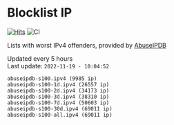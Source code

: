 # Blocklist IP

[![Hits](https://hits.seeyoufarm.com/api/count/incr/badge.svg?url=https%3A%2F%2Fgithub.com%2Fborestad%2Fblocklist-ip%2F&count_bg=%2379C83D&title_bg=%23555555&icon=&icon_color=%23E7E7E7&title=hits&edge_flat=false)](https://hits.seeyoufarm.com)  ![CI](https://img.shields.io/github/workflow/status/borestad/blocklist-ip/CI?style=flat-square)

Lists with worst IPv4 offenders, provided by [AbuseIPDB](https://www.abuseipdb.com/)

<!-- FOOTER-PLACEHOLDER -->
Updated every 5 hours<br>
Last update: `2022-11-19 - 10:04:52`
```
abuseipdb-s100.ipv4 (9985 ip)
abuseipdb-s100-1d.ipv4 (26557 ip)
abuseipdb-s100-2d.ipv4 (34173 ip)
abuseipdb-s100-3d.ipv4 (38310 ip)
abuseipdb-s100-7d.ipv4 (50603 ip)
abuseipdb-s100-30d.ipv4 (69011 ip)
abuseipdb-s100-all.ipv4 (69011 ip)
```
